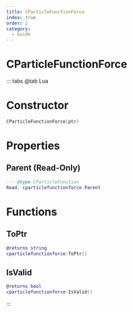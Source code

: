 ```yaml
---
title: CParticleFunctionForce
index: true
order: 2
category:
  - Guide
---
```


# CParticleFunctionForce

::: tabs
@tab Lua
# Constructor
```lua
CParticleFunctionForce(ptr)
```
# Properties
## Parent (Read-Only)
```lua
--- @type CParticleFunction
Read: cparticlefunctionforce.Parent
```
# Functions
## ToPtr
```lua
@returns string
cparticlefunctionforce:ToPtr()
```
## IsValid
```lua
@returns bool
cparticlefunctionforce:IsValid()
```

:::